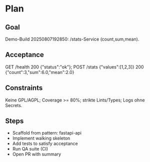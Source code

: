 # Plan
## Goal
Demo-Build 20250807192850: /stats-Service (count,sum,mean).

## Acceptance
GET /health 200 {"status":"ok"}; POST /stats {"values":[1,2,3]} 200 {"count":3,"sum":6.0,"mean":2.0}

## Constraints
Keine GPL/AGPL; Coverage >= 80%; strikte Lints/Types; Logs ohne Secrets.

## Steps
- Scaffold from pattern: fastapi-api
- Implement walking skeleton
- Add tests to satisfy acceptance
- Run QA suite (CI)
- Open PR with summary
